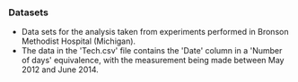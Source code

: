 ### Datasets
* Data sets for the analysis taken from experiments performed in Bronson Methodist Hospital (Michigan).
* The data in the 'Tech.csv' file contains the 'Date' column in a 'Number of days' equivalence, with the measurement being made between May 2012 and June 2014. 
